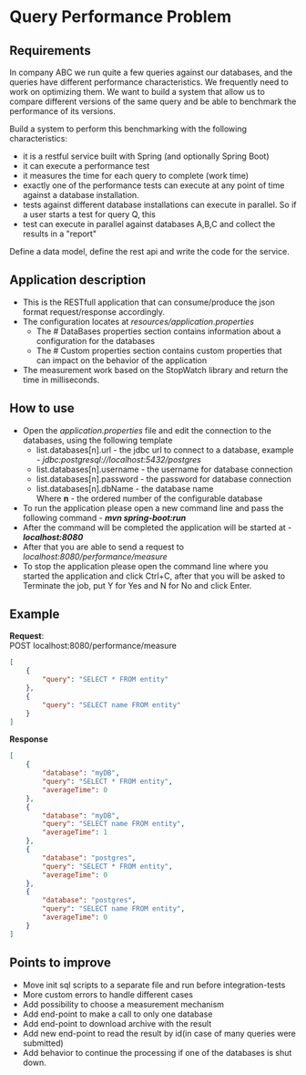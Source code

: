 # Query Performance Problem
## Requirements
In company ABC we run quite a few queries against our databases, and the queries have different performance
characteristics. We frequently need to work on optimizing them. We want to build a system that allow us to
compare different versions of the same query and be able to benchmark the performance of its versions.

Build a system to perform this benchmarking with the following characteristics:
* it is a restful service built with Spring (and optionally Spring Boot)
* it can execute a performance test
* it measures the time for each query to complete (work time)
* exactly one of the performance tests can execute at any point of time against a database installation.
* tests against different database installations can execute in parallel. So if a user starts a test for query Q, this
* test can execute in parallel against databases A,B,C and collect the results in a "report"

Define a data model, define the rest api and write the code for the service.

## Application description
* This is the RESTfull application that can consume/produce the json format request/response accordingly.
* The configuration locates at _resources/application.properties_
    * The # DataBases properties section contains information about a configuration for the databases
    * The # Custom properties section contains custom properties that can impact on the behavior of the application
* The measurement work based on the StopWatch library and return the time in milliseconds.

## How to use
* Open the _application.properties_ file and edit the connection to the databases, using the following template
    * list.databases[n].url - the jdbc url to connect to a database, example - _jdbc:postgresql://localhost:5432/postgres_
    * list.databases[n].username - the username for database connection
    * list.databases[n].password - the password for database connection
    * list.databases[n].dbName - the database name \
    Where **n** - the ordered number of the configurable database
* To run the application please open a new command line and pass the following command - _**mvn spring-boot:run**_
* After the command will be completed the application will be started at - _**localhost:8080**_
* After that you are able to send a request to _localhost:8080/performance/measure_
* To stop the application please open the command line where you started the application and click Ctrl+C, after that you
will be asked to Terminate the job, put Y for Yes and N for No and click Enter.

## Example
**Request**: \
POST localhost:8080/performance/measure
```json
[
    {
    	"query": "SELECT * FROM entity"
    },
    {
    	"query": "SELECT name FROM entity"
    }
]
```
**Response**
```json
[
    {
        "database": "myDB",
        "query": "SELECT * FROM entity",
        "averageTime": 0
    },
    {
        "database": "myDB",
        "query": "SELECT name FROM entity",
        "averageTime": 1
    },
    {
        "database": "postgres",
        "query": "SELECT * FROM entity",
        "averageTime": 0
    },
    {
        "database": "postgres",
        "query": "SELECT name FROM entity",
        "averageTime": 0
    }
]
```

## Points to improve
* Move init sql scripts to a separate file and run before integration-tests
* More custom errors to handle different cases
* Add possibility to choose a measurement mechanism
* Add end-point to make a call to only one database
* Add end-point to download archive with the result
* Add new end-point to read the result by id(in case of many queries were submitted)
* Add behavior to continue the processing if one of the databases is shut down.
